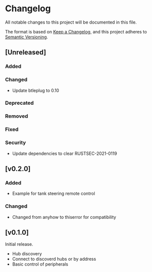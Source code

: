 # Changelog
All notable changes to this project will be documented in this file.

The format is based on [Keep a Changelog](https://keepachangelog.com/en/1.0.0/),
and this project adheres to [Semantic Versioning](https://semver.org/spec/v2.0.0.html).

## [Unreleased]
### Added

### Changed
* Update btleplug to 0.10

### Deprecated

### Removed

### Fixed

### Security
* Update dependencies to clear RUSTSEC-2021-0119

## [v0.2.0]
### Added
* Example for tank steering remote control

### Changed
* Changed from anyhow to thiserror for compatibility

## [v0.1.0]
Initial release.
* Hub discovery
* Connect to discoverd hubs or by address
* Basic control of peripherals
